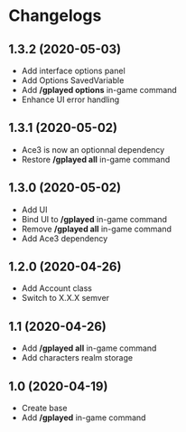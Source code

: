 # Changelogs

## 1.3.2 (2020-05-03)

- Add interface options panel
- Add Options SavedVariable
- Add **/gplayed options** in-game command
- Enhance UI error handling

## 1.3.1 (2020-05-02)

- Ace3 is now an optionnal dependency
- Restore **/gplayed all** in-game command 

## 1.3.0 (2020-05-02)

- Add UI 
- Bind UI to **/gplayed** in-game command
- Remove **/gplayed all** in-game command
- Add Ace3 dependency

## 1.2.0 (2020-04-26)

- Add Account class
- Switch to X.X.X semver

## 1.1 (2020-04-26)

- Add **/gplayed all** in-game command
- Add characters realm storage

## 1.0 (2020-04-19)

- Create base
- Add **/gplayed** in-game command